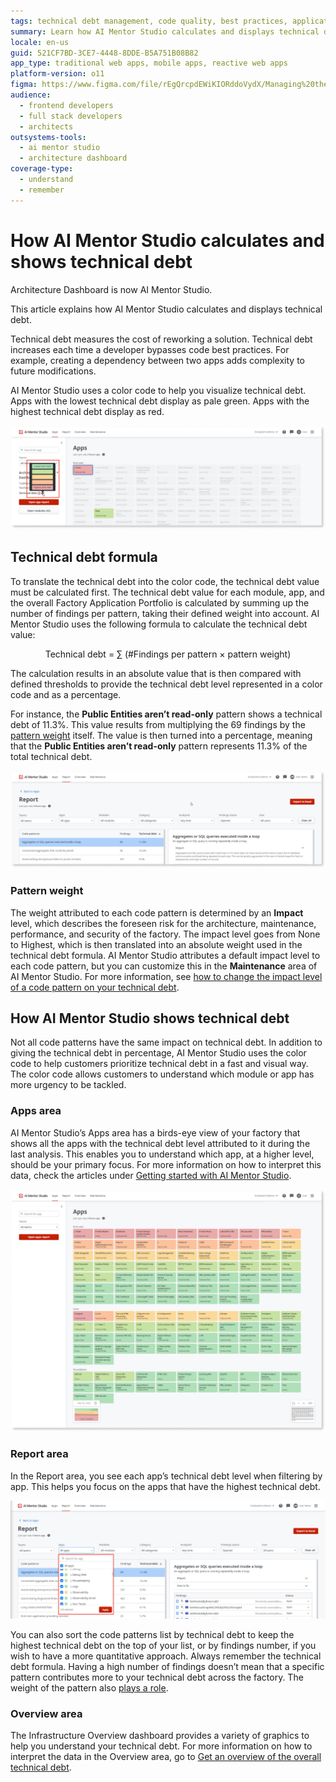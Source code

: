```yaml
---
tags: technical debt management, code quality, best practices, application lifecycle management, software architecture
summary: Learn how AI Mentor Studio calculates and displays technical debt in OutSystems 11 (O11).
locale: en-us
guid: 521CF7BD-3CE7-4448-8DDE-B5A751B08B82
app_type: traditional web apps, mobile apps, reactive web apps
platform-version: o11
figma: https://www.figma.com/file/rEgQrcpdEWiKIORddoVydX/Managing%20the%20Applications%20Lifecycle?node-id=928:724
audience:
  - frontend developers
  - full stack developers
  - architects
outsystems-tools:
  - ai mentor studio
  - architecture dashboard
coverage-type:
  - understand
  - remember
---
```


# How AI Mentor Studio calculates and shows technical debt

<div class="info" markdown="1">

Architecture Dashboard is now AI Mentor Studio.

</div>

This article explains how AI Mentor Studio calculates and displays technical debt.  

Technical debt measures the cost of reworking a solution. Technical debt increases each time a developer bypasses code best practices. For example, creating a dependency between two apps adds complexity to future modifications.  

AI Mentor Studio uses a color code to help you visualize technical debt. Apps with the lowest technical debt display as pale green. Apps with the highest technical debt display as red.

![Screenshot showing the color-coded representation of apps based on their technical debt levels in AI Mentor Studio](images/apps-colors-ams.png "Color Coding of Apps by Technical Debt in AI Mentor Studio")


## Technical debt formula

To translate the technical debt into the color code, the technical debt value must be calculated first. The technical debt value for each module, app, and the overall Factory Application Portfolio is calculated by summing up the number of findings per pattern, taking their defined weight into account. AI Mentor Studio uses the following formula to calculate the technical debt value:

<p style="text-align: center;">Technical debt = &#8721; (#Findings per pattern &#215; pattern weight)</p>

The calculation results in an absolute value that is then compared with defined thresholds to provide the technical debt level represented in a color code and as a percentage.  

For instance, the **Public Entities aren’t read-only** pattern shows a technical debt of 11.3%. This value results from multiplying the 69 findings by the [pattern weight](#pattern-weight) itself. The value is then turned into a percentage, meaning that the **Public Entities aren’t read-only** pattern represents 11.3% of the total technical debt.

![Example report displaying the technical debt percentage for the 'Public Entities aren't read-only' pattern in AI Mentor Studio](images/report-ams.png "Technical Debt Report in AI Mentor Studio")

### Pattern weight

The weight attributed to each code pattern is determined by an **Impact** level, which describes the foreseen risk for the architecture, maintenance, performance, and security of the factory. The impact level goes from None to Highest, which is then translated into an absolute weight used in the technical debt formula. AI Mentor Studio attributes a default impact level to each code pattern, but you can customize this in the **Maintenance** area of AI Mentor Studio. For more information, see [how to change the impact level of a code pattern on your technical debt](change-pattern-impact.md).

## How AI Mentor Studio shows technical debt

Not all code patterns have the same impact on technical debt. In addition to giving the technical debt in percentage, AI Mentor Studio uses the color code to help customers prioritize technical debt in a fast and visual way. The color code allows customers to understand which module or app has more urgency to be tackled.  

### Apps area

AI Mentor Studio’s Apps area has a birds-eye view of your factory that shows all the apps with the technical debt level attributed to it during the last analysis. This enables you to understand which app, at a higher level, should be your primary focus. For more information on how to interpret this data, check the articles under [Getting started with AI Mentor Studio](how-use.md).

![Birds-eye view of apps with their respective technical debt levels in the AI Mentor Studio Apps area](images/apps-ams.png "Apps Area in AI Mentor Studio")

### Report area

In the Report area, you see each app’s technical debt level when filtering by app. This helps you focus on the apps that have the highest technical debt. 

![Report area in AI Mentor Studio showing different apps with their technical debt levels indicated by color coding](images/report-apps-color-ams.png "Technical Debt Levels by App in AI Mentor Studio Report Area")

You can also sort the code patterns list by technical debt to keep the highest technical debt on the top of your list, or by findings number, if you wish to have a more quantitative approach. Always remember the technical debt formula. Having a high number of findings doesn’t mean that a specific pattern contributes more to your technical debt across the factory. The weight of the pattern also [plays a role](#technical-debt-formula).

### Overview area

The Infrastructure Overview dashboard provides a variety of graphics to help you understand your technical debt. For more information on how to interpret the data in the Overview area, go to [Get an overview of the overall technical debt](overview-dashboard.md).
